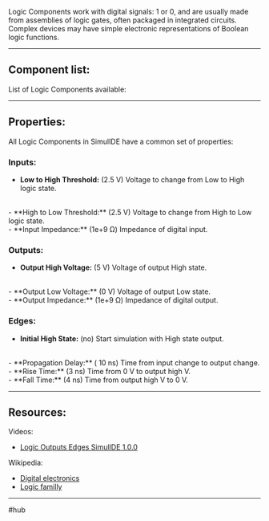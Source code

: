 Logic Components work with digital signals: 1 or 0, and are usually made from assemblies of logic gates, often packaged in integrated circuits. Complex devices may have simple electronic representations of Boolean logic functions.

---

## Component list:

List of Logic Components available: [](1-Circuit/Components/Component%20list.md#Logic)

---

## Properties:

All Logic Components in SimulIDE have a common set of properties:

### Inputs:
- **Low to High Threshold:** (2.5 V)
   Voltage to change from Low to High logic state.
<br>
- **High to Low Threshold:** (2.5 V)
   Voltage to change from High to Low logic state.
<br>
- **Input Impedance:** (1e+9 Ω)
   Impedance of digital input.

### Outputs:
- **Output High Voltage:** (5 V)
   Voltage of output High state.
<br>
- **Output Low Voltage:** (0 V)
   Voltage of output Low state.
<br>
- **Output Impedance:** (1e+9 Ω)
   Impedance of digital output.

### Edges:
- **Initial High State:** (no)
   Start simulation with High state output.
<br>
- **Propagation Delay:** ( 10 ns)
   Time from input change to output change.
<br>
- **Rise Time:** (3 ns)
   Time from 0 V to output high V.
<br>
- **Fall Time:** (4 ns)
   Time from output high V to 0 V.

---
## Resources:

Videos:
- [Logic Outputs Edges SimulIDE 1.0.0](https://www.youtube.com/watch?v=rBnwWCic_FM)

Wikipedia:
- [Digital electronics](https://en.wikipedia.org/wiki/Digital_electronics)
- [Logic familly](https://en.wikipedia.org/wiki/Logic_family)

---

#hub